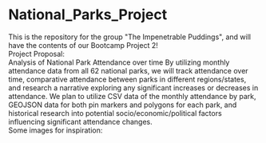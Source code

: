 # National_Parks_Project
This is the repository for the group "The Impenetrable Puddings", and will have the contents of our Bootcamp Project 2!
<br>
Project Proposal:
<br>
Analysis of National Park Attendance over time
By utilizing monthly attendance data from all 62 national parks, we will track attendance over time, comparative attendance between parks in different regions/states, and research a narrative exploring any significant increases or decreases in attendance.
We plan to utilize CSV data of the monthly attendance by park, GEOJSON data for both pin markers and polygons for each park, and historical research into potential socio/economic/political factors influencing significant attendance changes.
<br>
Some images for inspiration:
<br>
